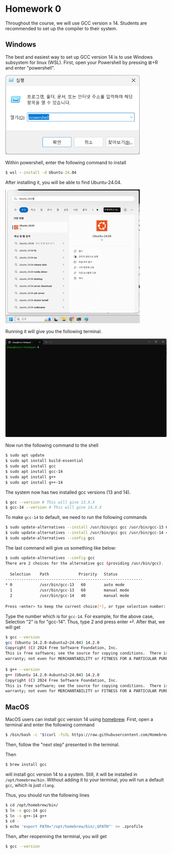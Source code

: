 # Homework 0

Throughout the course, we will use GCC version &ge; 14. Students are recommended to set up the compiler to their system.

## Windows

The best and easiest way to set up GCC version 14 is to use Windows subsystem for linux (WSL).
First, open your Powershell by pressing &#x229E;+R and enter "powershell".

<img src="img/powershell.png" alt="Running Powershell" style="width:30em">

Within powershell, enter the following command to install
```bat
$ wsl --install -d Ubuntu-24.04
```

After installing it, you will be able to find Ubuntu-24.04.

<img src="img/ubuntu-24.04.png" alt="Run Ubuntu-24.04" style="width:30em">

Running it will give you the following terminal.

<img src="img/windows-ubuntu-bash.png" alt="Bash shell from WSL" style="width:50em">

Now run the following command to the shell
```bash
$ sudo apt update
$ sudo apt install build-essential
$ sudo apt install gcc
$ sudo apt install gcc-14
$ sudo apt install g++
$ sudo apt install g++-14
```

The system now has two installed gcc versions (13 and 14). 
```bash
$ gcc --version # This will give 13.X.X
$ gcc-14 --version # This will give 14.X.X
```

To make `gcc-14` to default, we need to run the following commands
```bash
$ sudo update-alternatives --install /usr/bin/gcc gcc /usr/bin/gcc-13 60 --slave /usr/bin/g++ g++ /usr/bin/g++-13
$ sudo update-alternatives --install /usr/bin/gcc gcc /usr/bin/gcc-14 40 --slave /usr/bin/g++ g++ /usr/bin/g++-14
$ sudo update-alternatives --config gcc
```

The last command will give us something like below:
```bash
$ sudo update-alternatives --config gcc
There are 2 choices for the alternative gcc (providing /usr/bin/gcc).

  Selection    Path             Priority   Status
------------------------------------------------------------
* 0            /usr/bin/gcc-13   60        auto mode
  1            /usr/bin/gcc-13   60        manual mode
  2            /usr/bin/gcc-14   40        manual mode

Press <enter> to keep the current choice[*], or type selection number: 
```

Type the number which is for `gcc-14`. For example, for the above case, Selection "2" is for "gcc-14". Thus, type 2 and press enter &#x23CE;.
After that, we will get
```bash
$ gcc --version
gcc (Ubuntu 14.2.0-4ubuntu2~24.04) 14.2.0
Copyright (C) 2024 Free Software Foundation, Inc.
This is free software; see the source for copying conditions.  There is NO
warranty; not even for MERCHANTABILITY or FITNESS FOR A PARTICULAR PURPOSE.

$ g++ --version
g++ (Ubuntu 14.2.0-4ubuntu2~24.04) 14.2.0
Copyright (C) 2024 Free Software Foundation, Inc.
This is free software; see the source for copying conditions.  There is NO
warranty; not even for MERCHANTABILITY or FITNESS FOR A PARTICULAR PURPOSE.
```

## MacOS

MacOS users can install gcc version 14 using [homebrew](https://brew.sh/).
First, open a terminal and enter the following command
```bash
$ /bin/bash -c "$(curl -fsSL https://raw.githubusercontent.com/Homebrew/install/HEAD/install.sh)"
```
Then, follow the "next step" presented in the terminal.

Then
```bash
$ brew install gcc
```
will install gcc version 14 to a system. Still, it will be installed in `/opt/homebrew/bin`. Without adding it to your terminal, you will run a default `gcc`, which is just `clang`.

Thus, you should run the following lines
```bash
$ cd /opt/homebrew/bin/
$ ln -s gcc-14 gcc
$ ln -s g++-14 g++
$ cd -
$ echo 'export PATH="/opt/homebrew/bin/;$PATH"' >> .zprofile
```

Then, after reopenning the terminal, you will get
```bash
$ gcc --version
```

